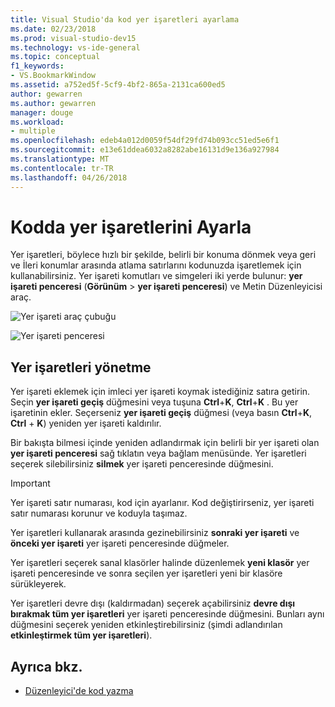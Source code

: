 ```yaml
---
title: Visual Studio'da kod yer işaretleri ayarlama
ms.date: 02/23/2018
ms.prod: visual-studio-dev15
ms.technology: vs-ide-general
ms.topic: conceptual
f1_keywords:
- VS.BookmarkWindow
ms.assetid: a752ed5f-5cf9-4bf2-865a-2131ca600ed5
author: gewarren
ms.author: gewarren
manager: douge
ms.workload:
- multiple
ms.openlocfilehash: edeb4a012d0059f54df29fd74b093cc51ed5e6f1
ms.sourcegitcommit: e13e61ddea6032a8282abe16131d9e136a927984
ms.translationtype: MT
ms.contentlocale: tr-TR
ms.lasthandoff: 04/26/2018
---
```

# <a name="set-bookmarks-in-code"></a>Kodda yer işaretlerini Ayarla

Yer işaretleri, böylece hızlı bir şekilde, belirli bir konuma dönmek veya geri ve İleri konumlar arasında atlama satırlarını kodunuzda işaretlemek için kullanabilirsiniz. Yer işareti komutları ve simgeleri iki yerde bulunur: **yer işareti penceresi** (**Görünüm** > **yer işareti penceresi**) ve Metin Düzenleyicisi araç.

![Yer işareti araç çubuğu](media/bookmark-toolbar.png)

![Yer işareti penceresi](media/bookmark-window.png)

## <a name="manage-bookmarks"></a>Yer işaretleri yönetme

Yer işareti eklemek için imleci yer işareti koymak istediğiniz satıra getirin. Seçin **yer işareti geçiş** düğmesini veya tuşuna **Ctrl**+**K**, **Ctrl**+**K** . Bu yer işaretinin ekler. Seçerseniz **yer işareti geçiş** düğmesi (veya basın **Ctrl**+**K**, **Ctrl** +  **K**) yeniden yer işareti kaldırılır.

Bir bakışta bilmesi içinde yeniden adlandırmak için belirli bir yer işareti olan **yer işareti penceresi** sağ tıklatın veya bağlam menüsünde. Yer işaretleri seçerek silebilirsiniz **silmek** yer işareti penceresinde düğmesini.

> [!IMPORTANT]
> Yer işareti satır numarası, kod için ayarlanır. Kod değiştirirseniz, yer işareti satır numarası korunur ve koduyla taşımaz.

Yer işaretleri kullanarak arasında gezinebilirsiniz **sonraki yer işareti** ve **önceki yer işareti** yer işareti penceresinde düğmeler.

Yer işaretleri seçerek sanal klasörler halinde düzenlemek **yeni klasör** yer işareti penceresinde ve sonra seçilen yer işaretleri yeni bir klasöre sürükleyerek.

Yer işaretleri devre dışı (kaldırmadan) seçerek açabilirsiniz **devre dışı bırakmak tüm yer işaretleri** yer işareti penceresinde düğmesini. Bunları aynı düğmesini seçerek yeniden etkinleştirebilirsiniz (şimdi adlandırılan **etkinleştirmek tüm yer işaretleri**).

## <a name="see-also"></a>Ayrıca bkz.

- [Düzenleyici'de kod yazma](../ide/writing-code-in-the-code-and-text-editor.md)